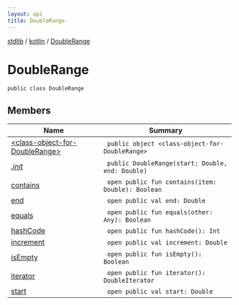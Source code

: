 ```yaml
---
layout: api
title: DoubleRange
---
```

[stdlib](../../index.html) / [kotlin](../index.html) / [DoubleRange](index.html)

# DoubleRange

```
public class DoubleRange
```
## Members
| Name | Summary |
|------|---------|
|[&lt;class-object-for-DoubleRange&gt;](_class-object-for-DoubleRange_/index.html)|&nbsp;&nbsp;`public object <class-object-for-DoubleRange>`<br>|
|[*.init*](_init_.html)|&nbsp;&nbsp;`public DoubleRange(start: Double, end: Double)`<br>|
|[contains](contains.html)|&nbsp;&nbsp;`open public fun contains(item: Double): Boolean`<br>|
|[end](end.html)|&nbsp;&nbsp;`open public val end: Double`<br>|
|[equals](equals.html)|&nbsp;&nbsp;`open public fun equals(other: Any): Boolean`<br>|
|[hashCode](hashCode.html)|&nbsp;&nbsp;`open public fun hashCode(): Int`<br>|
|[increment](increment/index.html)|&nbsp;&nbsp;`open public val increment: Double`<br>|
|[isEmpty](isEmpty.html)|&nbsp;&nbsp;`open public fun isEmpty(): Boolean`<br>|
|[iterator](iterator.html)|&nbsp;&nbsp;`open public fun iterator(): DoubleIterator`<br>|
|[start](start.html)|&nbsp;&nbsp;`open public val start: Double`<br>|
